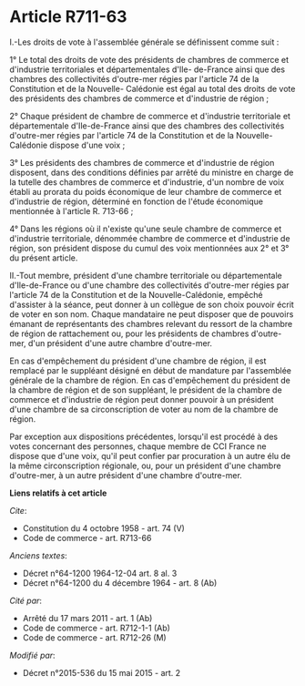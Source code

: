 # Article R711-63

I.-Les droits de vote à l'assemblée générale se définissent comme suit : 

1° Le total des droits de vote des présidents de chambres de commerce et d'industrie territoriales et départementales d'Ile-
de-France ainsi que des chambres des collectivités d'outre-mer régies par l'article 74 de la Constitution et de la Nouvelle-
Calédonie est égal au total des droits de vote des présidents des chambres de commerce et d'industrie de région ; 

2° Chaque président de chambre de commerce et d'industrie territoriale et départementale d'Ile-de-France ainsi que des
chambres des collectivités d'outre-mer régies par l'article 74 de la Constitution et de la Nouvelle-Calédonie dispose d'une
voix ; 

3° Les présidents des chambres de commerce et d'industrie de région disposent, dans des conditions définies par arrêté du
ministre en charge de la tutelle des chambres de commerce et d'industrie, d'un nombre de voix établi au prorata du poids
économique de leur chambre de commerce et d'industrie de région, déterminé en fonction de l'étude économique mentionnée à
l'article R. 713-66 ; 

4° Dans les régions où il n'existe qu'une seule chambre de commerce et d'industrie territoriale, dénommée chambre de commerce
et d'industrie de région, son président dispose du cumul des voix mentionnées aux 2° et 3° du présent article. 

II.-Tout membre, président d'une chambre territoriale ou départementale d'Ile-de-France ou d'une chambre des collectivités
d'outre-mer régies par l'article 74 de la Constitution et de la Nouvelle-Calédonie, empêché d'assister à la séance, peut
donner à un collègue de son choix pouvoir écrit de voter en son nom. Chaque mandataire ne peut disposer que de pouvoirs
émanant de représentants des chambres relevant du ressort de la chambre de région de rattachement ou, pour les présidents de
chambres d'outre-mer, d'un président d'une autre chambre d'outre-mer. 

En cas d'empêchement du président d'une chambre de région, il est remplacé par le suppléant désigné en début de mandature par
l'assemblée générale de la chambre de région. En cas d'empêchement du président de la chambre de région et de son suppléant,
le président de la chambre de commerce et d'industrie de région peut donner pouvoir à un président d'une chambre de sa
circonscription de voter au nom de la chambre de région. 

Par exception aux dispositions précédentes, lorsqu'il est procédé à des votes concernant des personnes, chaque membre de CCI
France ne dispose que d'une voix, qu'il peut confier par procuration à un autre élu de la même circonscription régionale, ou,
pour un président d'une chambre d'outre-mer, à un autre président d'une chambre d'outre-mer.

**Liens relatifs à cet article**

_Cite_:

  - Constitution du 4 octobre 1958 - art. 74 (V)
  - Code de commerce - art. R713-66

_Anciens textes_:

  - Décret n°64-1200 1964-12-04 art. 8 al. 3
  - Décret n°64-1200 du 4 décembre 1964 - art. 8 (Ab)

_Cité par_:

  - Arrêté du 17 mars 2011 - art. 1 (Ab)
  - Code de commerce - art. R712-1-1 (Ab)
  - Code de commerce - art. R712-26 (M)

_Modifié par_:

  - Décret n°2015-536 du 15 mai 2015 - art. 2
